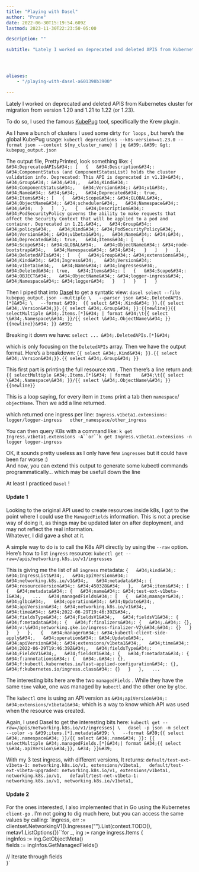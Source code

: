 ```yaml
---
title: "Playing with Dasel"
author: "Prune"
date: 2022-06-30T15:19:54.609Z
lastmod: 2023-11-30T22:23:50-05:00

description: ""

subtitle: "Lately I worked on deprecated and deleted APIS from Kubernetes cluster for migration from version 1.20 and 1.21 to 1.22 (or 1.23)."




aliases:
    - "/playing-with-dasel-a601398b3900"

---
```


Lately I worked on deprecated and deleted APIS from Kubernetes cluster for migration from version 1.20 and 1.21 to 1.22 (or 1.23).

To do so, I used the famous [KubePug](https://github.com/rikatz/kubepug) tool, specifically the Krew plugin.

As I have a bunch of clusters I used some dirty `for loops` , but here’s the global KubePug usage:
`kubectl deprecations --k8s-version=v1.23.0 --format json --context ${my_cluster_name} | jq &#39;.&#39; &gt; kubepug_output.json`

The output file, PrettyPrinted, look something like:
`{  
  &#34;DeprecatedAPIs&#34;: [  
    {  
      &#34;Description&#34;: &#34;ComponentStatus (and ComponentStatusList) holds the cluster validation info. Deprecated: This API is deprecated in v1.19+&#34;,  
      &#34;Group&#34;: &#34;&#34;,  
      &#34;Kind&#34;: &#34;ComponentStatus&#34;,  
      &#34;Version&#34;: &#34;v1&#34;,  
      &#34;Name&#34;: &#34;&#34;,  
      &#34;Deprecated&#34;: true,  
      &#34;Items&#34;: [  
        {  
          &#34;Scope&#34;: &#34;GLOBAL&#34;,  
          &#34;ObjectName&#34;: &#34;scheduler&#34;,  
          &#34;Namespace&#34;: &#34;&#34;  
        }  
      ]  
    },  
    {  
      &#34;Description&#34;: &#34;PodSecurityPolicy governs the ability to make requests that affect the Security Context that will be applied to a pod and container. Deprecated in 1.21.&#34;,  
      &#34;Group&#34;: &#34;policy&#34;,  
      &#34;Kind&#34;: &#34;PodSecurityPolicy&#34;,  
      &#34;Version&#34;: &#34;v1beta1&#34;,  
      &#34;Name&#34;: &#34;&#34;,  
      &#34;Deprecated&#34;: true,  
      &#34;Items&#34;: [  
        {  
          &#34;Scope&#34;: &#34;GLOBAL&#34;,  
          &#34;ObjectName&#34;: &#34;node-bootstrap&#34;,  
          &#34;Namespace&#34;: &#34;&#34;  
        }  
      ]  
    }  
  ],  
  &#34;DeletedAPIs&#34;: [  
    {  
      &#34;Group&#34;: &#34;extensions&#34;,  
      &#34;Kind&#34;: &#34;Ingress&#34;,  
      &#34;Version&#34;: &#34;v1beta1&#34;,  
      &#34;Name&#34;: &#34;ingresses&#34;,  
      &#34;Deleted&#34;: true,  
      &#34;Items&#34;: [  
        {  
          &#34;Scope&#34;: &#34;OBJECT&#34;,  
          &#34;ObjectName&#34;: &#34;logger-ingress&#34;,  
          &#34;Namespace&#34;: &#34;logger&#34;  
        }  
      ]  
    }  
  ]  
}`

Then I piped that into [Dasel](https://github.com/TomWright/dasel) to get a syntatic view:
`dasel select --file kubepug_output.json --multiple \  
  --parser json &#34;.DeletedAPIs.[*]&#34; \  
--format &#39;  {{ select &#34;.Kind&#34; }}.{{ select &#34;.Version&#34;}}.{{ select &#34;.Group&#34; }}:{{newline}}{{ selectMultiple &#34;.Items.[*]&#34; | format &#34;\t{{ select \&#34;.Namespace\&#34; }}/{{ select \&#34;.ObjectName\&#34; }}{{newline}}&#34; }} &#39;`

Breaking it down we have:
`select ... &#34;.DeletedAPIs.[*]&#34;`

which is only focusing on the `DeletedAPIs` array. Then we have the output format. Here’s a breakdown:
`{{ select &#34;.Kind&#34; }}.{{ select &#34;.Version&#34;}}.{{ select &#34;.Group&#34; }}`

This first part is printing the full resource `KVG` . Then there’s a line return and:
`{{ selectMultiple &#34;.Items.[*]&#34; | format   
    &#34;\t{{ select \&#34;.Namespace\&#34; }}/{{ select \&#34;.ObjectName\&#34; }}  
    {{newline}}`

This is a loop saying, for every item in `Items` print a tab then `namespace`/ `objectName`. Then we add a line returned.

which returned one ingress per line:
`Ingress.v1beta1.extensions:  
    logger/logger-ingress  
    other_namespace/other_ingress`

You can then query K8s with a command like:
`k get Ingress.v1beta1.extensions -A``or``k get Ingress.v1beta1.extensions -n logger logger-ingress`

OK, it sounds pretty useless as I only have few `ingresses` but it could have been far worse :)  
And now, you can extend this output to generate some kubectl commands programmatically… which may be usefull down the line

At least I practiced `Dasel` !

#### Update 1

Looking to the original API used to create resources inside k8s, I got to the point where I could use the `ManagedFields` information. This is not a precise way of doing it, as things may be updated later on after deployment, and may not reflect the real information.  
Whatever, I did gave a shot at it.

A simple way to do is to call the K8s API directly by using the `--raw` option. Here’s how to list `ingress` resource:
`kubectl get --raw=/apis/networking.k8s.io/v1/ingresses`

This is giving me the list of all `ingress` metadata:
`{  
  &#34;kind&#34;: &#34;IngressList&#34;,  
  &#34;apiVersion&#34;: &#34;networking.k8s.io/v1&#34;,  
  &#34;metadata&#34;: {  
    &#34;resourceVersion&#34;: &#34;450328&#34;  
  },  
  &#34;items&#34;: [  
    {  
      &#34;metadata&#34;: {  
        &#34;name&#34;: &#34;test-ext-v1beta-1&#34;,  
...  
        &#34;managedFields&#34;: [  
          {  
            &#34;manager&#34;: &#34;glbc&#34;,  
            &#34;operation&#34;: &#34;Update&#34;,  
            &#34;apiVersion&#34;: &#34;networking.k8s.io/v1&#34;,  
            &#34;time&#34;: &#34;2022-06-29T19:46:39Z&#34;,  
            &#34;fieldsType&#34;: &#34;FieldsV1&#34;,  
            &#34;fieldsV1&#34;: {  
              &#34;f:metadata&#34;: {  
                &#34;f:finalizers&#34;: {  
                  &#34;.&#34;: {},  
                  &#34;v:\&#34;networking.gke.io/ingress-finalizer-V2\&#34;&#34;: {}  
                }  
              }  
            }  
          },  
          {  
            &#34;manager&#34;: &#34;kubectl-client-side-apply&#34;,  
            &#34;operation&#34;: &#34;Update&#34;,  
            &#34;apiVersion&#34;: &#34;extensions/v1beta1&#34;,  
            &#34;time&#34;: &#34;2022-06-29T19:46:39Z&#34;,  
            &#34;fieldsType&#34;: &#34;FieldsV1&#34;,  
            &#34;fieldsV1&#34;: {  
              &#34;f:metadata&#34;: {  
                &#34;f:annotations&#34;: {  
                  &#34;.&#34;: {},  
                  &#34;f:kubectl.kubernetes.io/last-applied-configuration&#34;: {},  
                  &#34;f:kubernetes.io/ingress.class&#34;: {}  
                }  
              },  
...`

The interesting bits here are the two `managedFields` . While they have the same `time` value, one was managed by `kubectl` and the other one by `glbc`.

The `kubectl` one is using an API version as `&#34;apiVersion&#34;: &#34;extensions/v1beta1&#34;` which is a way to know which API was used when the resource was created.

Again, I used Dasel to get the interesting bits here:
`kubectl get --raw=/apis/networking.k8s.io/v1/ingresses| \  
dasel -p json -m select --color -s &#39;items.[*].metadata&#39; \  
--format &#39;{{ select &#34;.namespace&#34; }}/{{ select &#34;.name&#34; }}: {{ selectMultiple &#34;.managedFields.[*]&#34;| format &#34;{{ select \&#34;.apiVersion\&#34;}}, &#34; }}&#39;`

With my 3 test ingress, with different versions, It returns:
`default/test-ext-v1beta-1: networking.k8s.io/v1, extensions/v1beta1,  
default/test-ext-v1beta-upgraded: networking.k8s.io/v1, extensions/v1beta1, networking.k8s.io/v1,  
default/test-net-v1beta-1: networking.k8s.io/v1, networking.k8s.io/v1beta1,`

#### Update 2

For the ones interested, I also implemented that in Go using the Kubernetes `client-go` . I’m not going to dig much here, but you can access the same values by calling:
`ingress, err := clientset.NetworkingV1().Ingresses(&#34;&#34;).List(context.TODO(), metav1.ListOptions{})``for _, ing := range ingress.Items {  
  ingInfos := ing.GetObjectMeta()  
  fields := ingInfos.GetManagedFields()  

  // Iterate through fields   
  }`
